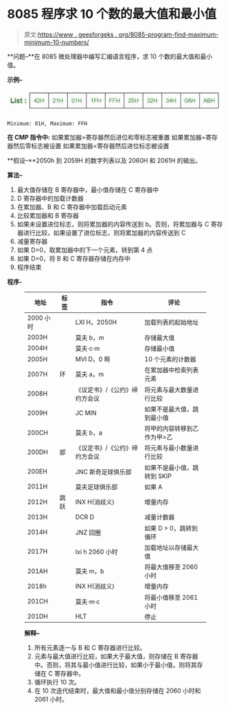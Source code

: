 # 8085 程序求 10 个数的最大值和最小值

> 原文:[https://www . geesforgeks . org/8085-program-find-maximum-minimum-10-numbers/](https://www.geeksforgeeks.org/8085-program-find-maximum-minimum-10-numbers/)

**问题–**在 8085 微处理器中编写汇编语言程序，求 10 个数的最大值和最小值。

**示例–**

![](img/35e458bf557b3dc9173f66b93f39ea41.png)

```
Minimum: 01H, Maximum: FFH
```

**在 CMP 指令中:**
如果累加器>寄存器然后进位和零标志被重置
如果累加器=寄存器然后零标志被设置
如果累加器<寄存器然后进位标志被设置

**假设–**2050h 到 2059H 的数字列表以及 2060H 和 2061H 的输出。

**算法–**

1.  最大值存储在 B 寄存器中，最小值存储在 C 寄存器中
2.  D 寄存器中的加载计数器
3.  在累加器、B 和 C 寄存器中加载启动元素
4.  比较累加器和 B 寄存器
5.  如果未设置进位标志，则将累加器的内容传送到 b。否则，将累加器与 C 寄存器进行比较，如果设置了进位标志，则将累加器的内容传送到 C
6.  减量寄存器
7.  如果 D>0，取累加器中的下一个元素，转到第 4 点
8.  如果 D=0，将 B 和 C 寄存器存储在内存中
9.  程序结束

**程序-**

<figure class="table">

| 地址 | 标签 | 指令 | 评论 |
| --- | --- | --- | --- |
| 2000 小时 |   | LXI H，2050H | 加载列表的起始地址 |
| 2003H |   | 莫夫 b，m | 存储最大值 |
| 2004H |   | 莫夫·c·m | 存储最小值 |
| 2005H |   | MVI D，0 啊 | 10 个元素的计数器 |
| 2007H | 环 | 莫夫 a，m | 在累加器中检索列表元素 |
| 2008H |   | 《议定书》/《公约》缔约方会议 | 将元素与最大数量进行比较 |
| 2009H |   | JC MIN | 如果不是最大值，跳到最小值 |
| 200CH |   | 莫夫 b，a | 将甲的内容转移到乙作为甲>乙 |
| 200DH | 部 | 《议定书》/《公约》缔约方会议 | 将元素与最小数量进行比较 |
| 200EH |   | JNC 斯奇足球俱乐部 | 如果不是最小值，跳转到 SKIP |
| 2011H |   | 莫夫足球俱乐部 | 如果 A |
| 2012H | 跳跃 | INX H(消歧义) | 增量内存 |
| 2013H |   | DCR D | 减量计数器 |
| 2014H |   | JNZ 回圈 | 如果 D > 0，跳转到循环 |
| 2017H |   | lxi h 2060 小时 | 加载地址以存储最大值 |
| 201AH |   | 莫夫 m，b | 将最大值移至 2060 小时 |
| 2018h |   | INX H(消歧义) | 增量内存 |
| 201CH |   | 莫夫·m·c | 将最小值移至 2061 小时 |
| 201DH |   | HLT | 停止 |

**解释–**

1.  所有元素逐一与 B 和 C 寄存器进行比较。
2.  元素与最大值进行比较，如果大于最大值，则存储在 B 寄存器中。否则，将其与最小值进行比较，如果小于最小值，则将其存储在 C 寄存器中。
3.  循环执行 10 次。
4.  在 10 次迭代结束时，最大值和最小值分别存储在 2060 小时和 2061 小时。

</figure>